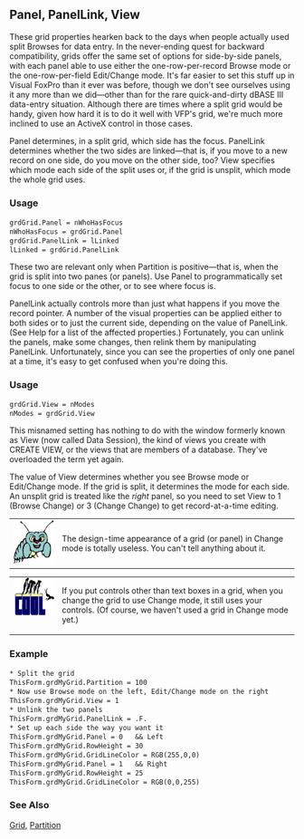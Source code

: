 ## Panel, PanelLink, View

These grid properties hearken back to the days when people actually used split Browses for data entry. In the never-ending quest for backward compatibility, grids offer the same set of options for side-by-side panels, with each panel able to use either the one-row-per-record Browse mode or the one-row-per-field Edit/Change mode. It's far easier to set this stuff up in Visual FoxPro than it ever was before, though we don't see ourselves using it any more than we did&mdash;other than for the rare quick-and-dirty dBASE III data-entry situation. Although there are times where a split grid would be handy, given how hard it is to do it well with VFP's grid, we're much more inclined to use an ActiveX control in those cases.

Panel determines, in a split grid, which side has the focus. PanelLink determines whether the two sides are linked&mdash;that is, if you move to a new record on one side, do you move on the other side, too? View specifies which mode each side of the split uses or, if the grid is unsplit, which mode the whole grid uses.

### Usage

```foxpro
grdGrid.Panel = nWhoHasFocus
nWhoHasFocus = grdGrid.Panel
grdGrid.PanelLink = lLinked
lLinked = grdGrid.PanelLink
```

These two are relevant only when Partition is positive&mdash;that is, when the grid is split into two panes (or panels). Use Panel to programmatically set focus to one side or the other, or to see where focus is.

PanelLink actually controls more than just what happens if you move the record pointer. A number of the visual properties can be applied either to both sides or to just the current side, depending on the value of PanelLink. (See Help for a list of the affected properties.) Fortunately, you can unlink the panels, make some changes, then relink them by manipulating PanelLink. Unfortunately, since you can see the properties of only one panel at a time, it's easy to get confused when you're doing this.

### Usage

```foxpro
grdGrid.View = nModes
nModes = grdGrid.View
```

This misnamed setting has nothing to do with the window formerly known as View (now called Data Session), the kind of views you create with CREATE VIEW, or the views that are members of a database. They've overloaded the term yet again.

The value of View determines whether you see Browse mode or Edit/Change mode. If the grid is split, it determines the mode for each side. An unsplit grid is treated like the *right* panel, so you need to set View to 1 (Browse Change) or 3 (Change Change) to get record-at-a-time editing.

<table>
<tr>
  <td width="17%" valign="top">
<img width="95" height="78" src="bug.gif">
  </td>
  <td width="83%">
  <p>The design-time appearance of a grid (or panel) in Change mode is totally useless. You can't tell anything about it.</p>
  </td>
 </tr>
</table>

<table>
<tr>
  <td width="17%" valign="top">
<img width="114" height="67" src="cool.gif">
  </td>
  <td width="83%">
  <p>If you put controls other than text boxes in a grid, when you change the grid to use Change mode, it still uses your controls. (Of course, we haven't used a grid in Change mode yet.)</p>
  </td>
 </tr>
</table>

### Example

```foxpro
* Split the grid
ThisForm.grdMyGrid.Partition = 100
* Now use Browse mode on the left, Edit/Change mode on the right
ThisForm.grdMyGrid.View = 1
* Unlink the two panels
ThisForm.grdMyGrid.PanelLink = .F.
* Set up each side the way you want it
ThisForm.grdMyGrid.Panel = 0   && Left
ThisForm.grdMyGrid.RowHeight = 30
ThisForm.grdMyGrid.GridLineColor = RGB(255,0,0)
ThisForm.grdMyGrid.Panel = 1   && Right
ThisForm.grdMyGrid.RowHeight = 25
ThisForm.grdMyGrid.GridLineColor = RGB(0,0,255)
```
### See Also

[Grid](s4g488.md), [Partition](s4g527.md)